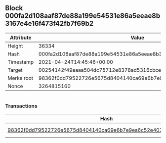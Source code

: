 ## Block 000fa2d108aaf87de88a199e54531e86a5eeae8b3167e4e16f473f42fb7f69b2

Attribute | Value
--- | ---
Height | 36334
Hash | 000fa2d108aaf87de88a199e54531e86a5eeae8b3167e4e16f473f42fb7f69b2
Timestamp | 2021-04-24T14:45:46+00:00
Target | 00254142f49eaaa504dc75712e8378ad5316cbcead634704b3734b6271167cc4
Merke root | 98362f0dd79522726e5675d8404140ca69e6b7e9ea6c52e4030c6ec909e4ed7b
Nonce | 3264815160

```

```

### Transactions

Hash | Amount
--- | ---
[98362f0dd79522726e5675d8404140ca69e6b7e9ea6c52e4030c6ec909e4ed7b](98362f0dd79522726e5675d8404140ca69e6b7e9ea6c52e4030c6ec909e4ed7b.md) | 10.00000000 SKEPTI 
